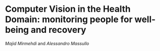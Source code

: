 
# Computer Vision in the Health Domain: monitoring people for well-being and recovery

_Majid Mirmehdi_ and _Alessandro Massullo_

